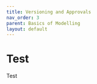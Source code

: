 ```yaml
---
title: Versioning and Approvals
nav_order: 3
parent: Basics of Modelling
layout: default
---
```


# Test
Test